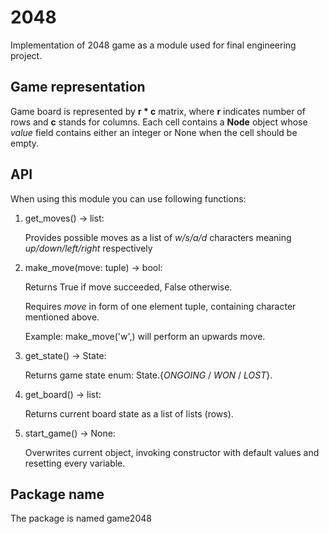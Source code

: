 # 2048

Implementation of 2048 game as a module used for final engineering project.

## Game representation

Game board is represented by **r * c** matrix, where **r** indicates number of rows and **c** stands for columns. Each cell contains a **Node** object whose *value* field contains either an integer or None when the cell should be empty.

## API

When using this module you can use following functions:

1. get_moves() -> list:

    Provides possible moves as a list of *w/s/a/d* characters meaning *up/down/left/right* respectively

2. make_move(move: tuple) -> bool:

    Returns True if move succeeded, False otherwise.

    Requires *move* in form of one element tuple, containing character mentioned above.

    Example: make_move('w',) will perform an upwards move.

3. get_state() -> State:

    Returns game state enum:  State.{*ONGOING* / *WON* / *LOST*}.

4. get_board() -> list:

    Returns current board state as a list of lists (rows).

5. start_game() -> None:

    Overwrites current object, invoking constructor with default values and resetting every variable.

## Package name

The package is named game2048
